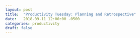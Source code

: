 ```yaml
---
layout: post
title:  "Productivity Tuesday: Planning and Retrospective"
date:   2018-09-11 12:00:00 -0500
categories: productivity
draft: false
---
```

